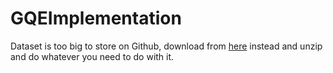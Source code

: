 # GQEImplementation

Dataset is too big to store on Github, download from [here](http://snap.stanford.edu/betae/KG_data.zip) instead and 
unzip and do whatever you need to do with it.